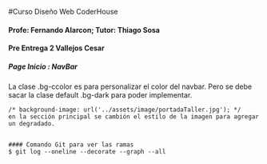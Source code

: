#Curso Diseño Web CoderHouse
#### Profe: Fernando Alarcon; Tutor: Thiago Sosa
#### Pre Entrega 2 Vallejos Cesar

##### Page Inicio : NavBar
La clase .bg-ccolor es para personalizar el color del navbar. Pero se debe sacar la clase default .bg-dark para poder implementar.

    /* background-image: url('../assets/image/portadaTaller.jpg'); */
    en la sección principal se cambión el estilo de la imagen para agregar un degradado.


    #### Comando Git para ver las ramas
    $ git log --oneline --decorate --graph --all